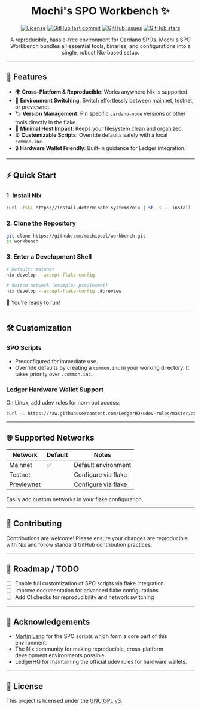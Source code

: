 <div align="center">

# Mochi's SPO Workbench ✨

[![License](https://img.shields.io/badge/license-GPLv3-blue?style=flat-square)](./LICENSE)
[![GitHub last commit](https://img.shields.io/github/last-commit/mochipool/workbench?style=flat-square)](https://github.com/mochipool/workbench/commits/main)
[![GitHub issues](https://img.shields.io/github/issues/mochipool/workbench?style=flat-square)](https://github.com/mochipool/workbench/issues)
[![GitHub stars](https://img.shields.io/github/stars/mochipool/workbench?style=flat-square)](https://github.com/mochipool/workbench/stargazers)

A reproducible, hassle-free environment for Cardano SPOs. Mochi's SPO Workbench bundles all essential tools, binaries, and configurations into a single, robust Nix-based setup.

</div>

---

## 🌟 Features

* 🌍 **Cross-Platform & Reproducible**: Works anywhere Nix is supported.
* 🔄 **Environment Switching**: Switch effortlessly between mainnet, testnet, or previewnet.
* 🏷️ **Version Management**: Pin specific `cardano-node` versions or other tools directly in the flake.
* 🧹 **Minimal Host Impact**: Keeps your filesystem clean and organized.
* ⚙️ **Customizable Scripts**: Override defaults safely with a local `common.inc`.
* 🔒 **Hardware Wallet Friendly**: Built-in guidance for Ledger integration.

---

## ⚡ Quick Start

### 1. Install Nix

```sh
curl -fsSL https://install.determinate.systems/nix | sh -s -- install --determinate
```

### 2. Clone the Repository

```sh
git clone https://github.com/mochipool/workbench.git
cd workbench
```

### 3. Enter a Development Shell

```sh
# Default: mainnet
nix develop --accept-flake-config

# Switch network (example: previewnet)
nix develop --accept-flake-config .#preview
```

🎉 You're ready to run!

---

## 🛠️ Customization

### SPO Scripts

* Preconfigured for immediate use.
* Override defaults by creating a `common.inc` in your working directory. It takes priority over `.common.inc`.

### Ledger Hardware Wallet Support

On Linux, add udev rules for non-root access:

```sh
curl -L https://raw.githubusercontent.com/LedgerHQ/udev-rules/master/add_udev_rules.sh | sudo bash
```

---

## 🌐 Supported Networks

| Network    | Default | Notes               |
| ---------- | ------- | ------------------- |
| Mainnet    | ✅       | Default environment |
| Testnet    |         | Configure via flake |
| Previewnet |         | Configure via flake |

Easily add custom networks in your flake configuration.

---

## 🤝 Contributing

Contributions are welcome! Please ensure your changes are reproducible with Nix and follow standard GitHub contribution practices.

---

## 📌 Roadmap / TODO

* [ ] Enable full customization of SPO scripts via flake integration
* [ ] Improve documentation for advanced flake configurations
* [ ] Add CI checks for reproducibility and network switching

---

## 🙏 Acknowledgements

* [Martin Lang](https://github.com/gitmachtl/scripts) for the SPO scripts which form a core part of this environment.
* The Nix community for making reproducible, cross-platform development environments possible.
* LedgerHQ for maintaining the official udev rules for hardware wallets.

---

## 📜 License

This project is licensed under the [GNU GPL v3](./LICENSE).
